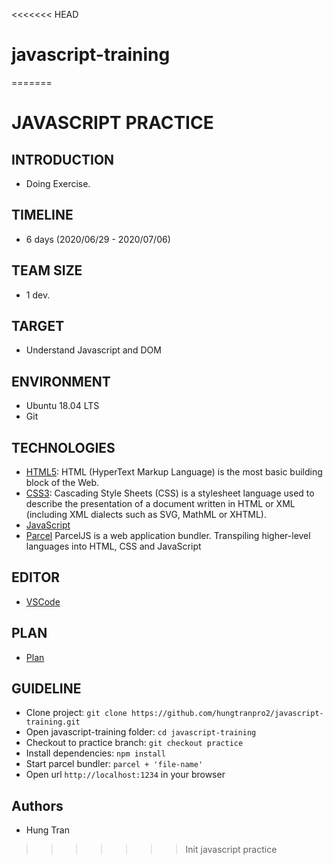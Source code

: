 <<<<<<< HEAD
# javascript-training
=======
# JAVASCRIPT PRACTICE
## INTRODUCTION
- Doing Exercise.
## TIMELINE
- 6 days (2020/06/29 - 2020/07/06)
## TEAM SIZE
- 1 dev.
## TARGET
- Understand Javascript and DOM
## ENVIRONMENT
- Ubuntu 18.04 LTS
- Git
## TECHNOLOGIES
- [HTML5](https://developer.mozilla.org/en-US/docs/Web/HTML): HTML (HyperText Markup Language) is the most basic building block of the Web.
- [CSS3](https://developer.mozilla.org/en-US/docs/Web/CSS): Cascading Style Sheets (CSS) is a stylesheet language used to describe the presentation of a document written in HTML or XML (including XML dialects such as SVG, MathML or XHTML).
- [JavaScript](https://www.javascript.com/)
- [Parcel](https://parceljs.org/) ParcelJS is a web application bundler. Transpiling higher-level languages into HTML, CSS and JavaScript
## EDITOR
- [VSCode](https://code.visualstudio.com/)
## PLAN
- [Plan](https://docs.google.com/document/d/1WKN9qRBKPRKd8LxHiLIMy_njanP_dC2KWWdOWg63vuU/edit?usp=sharing)
## GUIDELINE
- Clone project: `git clone https://github.com/hungtranpro2/javascript-training.git`
- Open javascript-training folder: `cd javascript-training`
- Checkout to practice branch: `git checkout practice`
- Install dependencies: `npm install`
- Start parcel bundler: `parcel + 'file-name'`
- Open url `http://localhost:1234` in your browser
## Authors
- Hung Tran
>>>>>>> Init javascript practice
